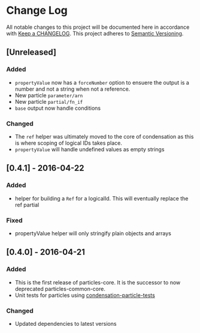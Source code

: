 # Change Log
All notable changes to this project will be documented here in
accordance with [Keep a CHANGELOG][keep-changelog-url].
This project adheres to [Semantic Versioning][semver-url].


## [Unreleased]
### Added
- `propertyValue` now has a `forceNumber` option to ensuere the output
  is a number and not a string when not a reference.
- New particle `parameter/arn`
- New particle `partial/fn_if`
- `base` output now handle conditions

### Changed
- The `ref` helper was ultimately moved to the core of condensation as
  this is where scoping of logical IDs takes place.
- `propertyValue` will handle undefined values as empty strings

## [0.4.1] - 2016-04-22
### Added
- helper for building a `Ref` for a logicalId. This will eventually replace the
  ref partial

### Fixed
- propertyValue helper will only stringify plain objects and arrays

## [0.4.0] - 2016-04-21
### Added
- This is the first release of particles-core.  It is the successor to now
  deprecated particles-common-core.
- Unit tests for particles using [condensation-particle-tests][cpt-url]

### Changed
- Updated dependencies to latest versions

[cpt-url]: https://github.com/SungardAS/condensation-particle-tests
[semver-url]: http://semver.org
[keep-changelog-url]: http://keepachangelog.com
